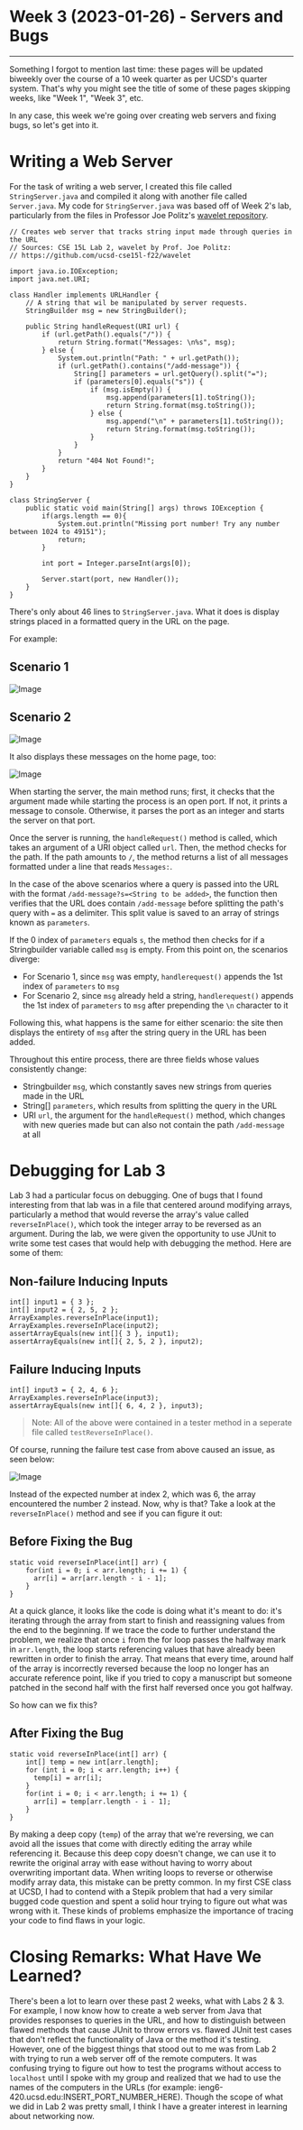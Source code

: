 # Week 3 (2023-01-26) - Servers and Bugs
---


Something I forgot to mention last time: these pages will be updated biweekly over the course of a 10 week quarter as per UCSD's quarter system. That's why you might see the title of some of these pages skipping weeks, like "Week 1", "Week 3", etc.

In any case, this week we're going over creating web servers and fixing bugs, so let's get into it.

# Writing a Web Server

For the task of writing a web server, I created this file called `StringServer.java` and compiled it along with another file called `Server.java`. My code for `StringServer.java` was based off of Week 2's lab, particularly from the files in Professor Joe Politz's [wavelet repository](https://github.com/ucsd-cse15l-f22/wavelet).
```
// Creates web server that tracks string input made through queries in the URL
// Sources: CSE 15L Lab 2, wavelet by Prof. Joe Politz: 
// https://github.com/ucsd-cse15l-f22/wavelet

import java.io.IOException;
import java.net.URI;

class Handler implements URLHandler {
    // A string that wil be manipulated by server requests.
    StringBuilder msg = new StringBuilder();

    public String handleRequest(URI url) {
        if (url.getPath().equals("/")) {
            return String.format("Messages: \n%s", msg);
        } else {
            System.out.println("Path: " + url.getPath());
            if (url.getPath().contains("/add-message")) {
                String[] parameters = url.getQuery().split("=");
                if (parameters[0].equals("s")) {
                    if (msg.isEmpty()) {
                        msg.append(parameters[1].toString());
                        return String.format(msg.toString());
                    } else {
                        msg.append("\n" + parameters[1].toString());
                        return String.format(msg.toString());
                    }
                }
            }
            return "404 Not Found!";
        }
    }
}

class StringServer {
    public static void main(String[] args) throws IOException {
        if(args.length == 0){
            System.out.println("Missing port number! Try any number between 1024 to 49151");
            return;
        }

        int port = Integer.parseInt(args[0]);

        Server.start(port, new Handler());
    }
}
```

There's only about 46 lines to `StringServer.java`. What it does is display strings placed in a formatted query in the URL on the page. 

For example:

## Scenario 1
![Image](addmsg1.png)

## Scenario 2
![Image](addmsg2.png)


It also displays these messages on the home page, too:

![Image](mainpage2.png)

When starting the server, the main method runs; first, it checks that the argument made while starting the process is an open port. If not, it prints a message to console. Otherwise, it parses the port as an integer and starts the server on that port.

Once the server is running, the `handleRequest()` method is called, which takes an argument of a URI object called `url`. Then, the method checks for the path. If the path amounts to `/`, the method returns a list of all messages formatted under a line that reads `Messages:`.

In the case of the above scenarios where a query is passed into the URL with the format `/add-message?s=<String to be added>`, the function then verifies that the URL does contain `/add-message` before splitting the path's query with `=` as a delimiter. This split value is saved to an array of strings known as `parameters`.

If the 0 index of `parameters` equals `s`, the method then checks for if a Stringbuilder variable called `msg` is empty. From this point on, the scenarios diverge:
* For Scenario 1, since `msg` was empty, `handlerequest()` appends the 1st index of `parameters` to `msg`
* For Scenario 2, since `msg` already held a string, `handlerequest()` appends the 1st index of `parameters` to `msg` after prepending the `\n` character to it

Following this, what happens is the same for either scenario: the site then displays the entirety of `msg` after the string query in the URL has been added.

Throughout this entire process, there are three fields whose values consistently change:
* Stringbuilder `msg`, which constantly saves new strings from queries made in the URL
* String[] `parameters`, which results from splitting the query in the URL
* URI `url`, the argument for the `handleRequest()` method, which changes with new queries made but can also not contain the path `/add-message` at all

# Debugging for Lab 3

Lab 3 had a particular focus on debugging. One of bugs that I found interesting from that lab was in a file that centered around modifying arrays, particularly a method that would reverse the array's value called `reverseInPlace()`, which took the integer array to be reversed as an argument. During the lab, we were given the opportunity to use JUnit to write some test cases that would help with debugging the method. Here are some of them:

## Non-failure Inducing Inputs
```
int[] input1 = { 3 };
int[] input2 = { 2, 5, 2 };
ArrayExamples.reverseInPlace(input1);
ArrayExamples.reverseInPlace(input2);
assertArrayEquals(new int[]{ 3 }, input1);
assertArrayEquals(new int[]{ 2, 5, 2 }, input2);
```

## Failure Inducing Inputs
```
int[] input3 = { 2, 4, 6 };
ArrayExamples.reverseInPlace(input3);
assertArrayEquals(new int[]{ 6, 4, 2 }, input3);
```

> Note: All of the above were contained in a tester method in a seperate file called `testReverseInPlace()`.

Of course, running the failure test case from above caused an issue, as seen below: 

![Image](failure.png)

Instead of the expected number at index 2, which was 6, the array encountered the number 2 instead. Now, why is that? Take a look at the `reverseInPlace()` method and see if you can figure it out:


## Before Fixing the Bug
```
static void reverseInPlace(int[] arr) {
    for(int i = 0; i < arr.length; i += 1) {
      arr[i] = arr[arr.length - i - 1];
    }
}
```

At a quick glance, it looks like the code is doing what it's meant to do: it's iterating through the array from start to finish and reassigning values from the end to the beginning. If we trace the code to further understand the problem, we realize that once `i` from the for loop passes the halfway mark in `arr.length`, the loop starts referencing values that have already been rewritten in order to finish the array. That means that every time, around half of the array is incorrectly reversed because the loop no longer has an accurate reference point, like if you tried to copy a manuscript but someone patched in the second half with the first half reversed once you got halfway.

So how can we fix this?

## After Fixing the Bug
```
static void reverseInPlace(int[] arr) {
    int[] temp = new int[arr.length];
    for (int i = 0; i < arr.length; i++) {
      temp[i] = arr[i];
    }
    for(int i = 0; i < arr.length; i += 1) {
      arr[i] = temp[arr.length - i - 1];
    }
}
```

By making a deep copy (`temp`) of the array that we're reversing, we can avoid all the issues that come with directly editing the array while referencing it. Because this deep copy doesn't change, we can use it to rewrite the original array with ease without having to worry about overwriting important data. When writing loops to reverse or otherwise modify array data, this mistake can be pretty common. In my first CSE class at UCSD, I had to contend with a Stepik problem that had a very similar bugged code question and spent a solid hour trying to figure out what was wrong with it. These kinds of problems emphasize the importance of tracing your code to find flaws in your logic.

# Closing Remarks: What Have We Learned?

There's been a lot to learn over these past 2 weeks, what with Labs 2 & 3. For example, I now know how to create a web server from Java that provides responses to queries in the URL, and how to distinguish between flawed methods that cause JUnit to throw errors vs. flawed JUnit test cases that don't reflect the functionality of Java or the method it's testing. However, one of the biggest things that stood out to me was from Lab 2 with trying to run a web server off of the remote computers. It was confusing trying to figure out how to test the programs without access to `localhost` until I spoke with my group and realized that we had to use the names of the computers in the URLs (for example: ieng6-420.ucsd.edu:INSERT_PORT_NUMBER_HERE). Though the scope of what we did in Lab 2 was pretty small, I think I have a greater interest in learning about networking now.
